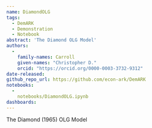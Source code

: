 ```yaml
---
name: DiamondOLG
tags:
  - DemARK
  - Demonstration
  - Notebook
abstract: 'The Diamond OLG Model'
authors:
  -
    family-names: Carroll
    given-names: "Christopher D."
    orcid: "https://orcid.org/0000-0003-3732-9312"
date-released: 
github_repo_url: https://github.com/econ-ark/DemARK
notebooks:
  - 
    notebooks/DiamondOLG.ipynb
dashboards:
---
```


The Diamond (1965) OLG Model
